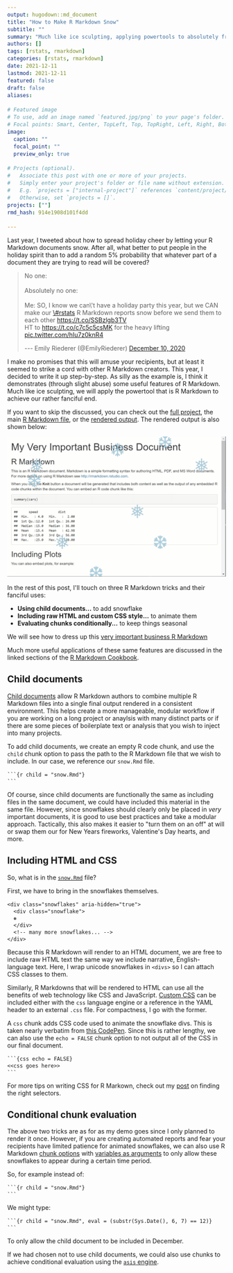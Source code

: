 ```yaml
---
output: hugodown::md_document
title: "How to Make R Markdown Snow"
subtitle: ""
summary: "Much like ice sculpting, applying powertools to absolutely frivolous pursuits"
authors: []
tags: [rstats, rmarkdown]
categories: [rstats, rmarkdown]
date: 2021-12-11
lastmod: 2021-12-11
featured: false
draft: false
aliases:

# Featured image
# To use, add an image named `featured.jpg/png` to your page's folder.
# Focal points: Smart, Center, TopLeft, Top, TopRight, Left, Right, BottomLeft, Bottom, BottomRight.
image:
  caption: ""
  focal_point: ""
  preview_only: true

# Projects (optional).
#   Associate this post with one or more of your projects.
#   Simply enter your project's folder or file name without extension.
#   E.g. `projects = ["internal-project"]` references `content/project/deep-learning/index.md`.
#   Otherwise, set `projects = []`.
projects: [""]
rmd_hash: 914e1908d101f4dd

---
```


Last year, I tweeted about how to spread holiday cheer by letting your R Markdown documents snow. After all, what better to put people in the holiday spirit than to add a random 5% probability that whatever part of a document they are trying to read will be covered?

<blockquote class="twitter-tweet">
<p lang="en" dir="ltr">
No one:<br><br>Absolutely no one:<br><br>Me: SO, I know we can\'t have a holiday party this year, but we CAN make our <a href="https://twitter.com/hashtag/rstats?src=hash&amp;ref_src=twsrc%5Etfw">\#rstats</a> R Markdown reports snow before we send them to each other <a href="https://t.co/SSBzlgb3TV">https://t.co/SSBzlgb3TV</a><br>HT to <a href="https://t.co/c7c5c5csMK">https://t.co/c7c5c5csMK</a> for the heavy lifting <a href="https://t.co/hIu7z0knR4">pic.twitter.com/hIu7z0knR4</a>
</p>
--- Emily Riederer (@EmilyRiederer) <a href="https://twitter.com/EmilyRiederer/status/1337178684868980738?ref_src=twsrc%5Etfw">December 10, 2020</a>
</blockquote>
<script async src="https://platform.twitter.com/widgets.js" charset="utf-8"></script>

I make no promises that this will amuse your recipients, but at least it seemed to strike a cord with other R Markdown creators. This year, I decided to write it up step-by-step. As silly as the example is, I think it demonstrates (through slight abuse) some useful features of R Markdown. Much like ice sculpting, we will apply the powertool that is R Markdown to achieve our rather fanciful end.

If you want to skip the discussed, you can check out the [full project](https://github.com/emilyriederer/demo-rmd-snow), the main [R Markdown file](https://github.com/emilyriederer/demo-rmd-snow/blob/main/index.html), or the [rendered output](https://emilyriederer.github.io/demo-rmd-snow/). The rendered output is also shown below:

![](featured.gif)

In the rest of this post, I'll touch on three R Markdown tricks and their fanciful uses:

-   **Using child documents...** to add snowflake
-   **Including raw HTML and custom CSS style...** to animate them
-   **Evaluating chunks conditionally...** to keep things seasonal

We will see how to dress up this [very important business R Markdown](https://github.com/emilyriederer/demo-rmd-snow/blob/main/index.Rmd)

Much more useful applications of these same features are discussed in the linked sections of the [R Markdown Cookbook](https://bookdown.org/yihui/rmarkdown-cookbook/).

Child documents
---------------

[Child documents](https://bookdown.org/yihui/rmarkdown-cookbook/child-document.html) allow R Markdown authors to combine multiple R Markdown files into a single final output rendered in a consistent environment. This helps create a more manageable, modular workflow if you are working on a long project or anaylsis with many distinct parts or if there are some pieces of boilerplate text or analysis that you wish to inject into many projects.

To add child documents, we create an empty R code chunk, and use the `child` chunk option to pass the path to the R Markdown file that we wish to include. In our case, we reference our `snow.Rmd` file.

    ```{r child = "snow.Rmd"}
    ```

Of course, since child documents are functionally the same as including files in the same document, we could have included this material in the same file. However, since snowflakes should clearly only be placed in *very* important documents, it is good to use best practices and take a modular approach. Tactically, this also makes it easier to "turn them on an off" at will or swap them our for New Years fireworks, Valentine's Day hearts, and more.

Including HTML and CSS
----------------------

So, what is in the [`snow.Rmd`](https://github.com/emilyriederer/demo-rmd-snow/blob/main/snow.Rmd) file?

First, we have to bring in the snowflakes themselves.

    <div class="snowflakes" aria-hidden="true">
      <div class="snowflake">
      ❅
      </div>
      <!-- many more snowflakes... -->
    </div>

Because this R Markdown will render to an HTML document, we are free to include raw HTML text the same way we include narrative, English-language text. Here, I wrap unicode snowflakes in `<divs>` so I can attach CSS classes to them.

Similarly, R Markdowns that will be rendered to HTML can use all the benefits of web technology like CSS and JavaScript. [Custom CSS](https://bookdown.org/yihui/rmarkdown-cookbook/html-css.html) can be included either with the `css` language engine or a reference in the YAML header to an external `.css` file. For compactness, I go with the former.

A `css` chunk adds CSS code used to animate the snowflake divs. This is taken nearly verbatim from [this CodePen](https://codepen.io/codeconvey/pen/xRzQay). Since this is rather lengthy, we can also use the `echo = FALSE` chunk option to not output all of the CSS in our final document.

    ```{css echo = FALSE}
    <<css goes here>>
    ```

For more tips on writing CSS for R Markown, check out my [post](https://deploy-preview-38--emilyriederer.netlify.app/post/rmarkdown-css-tips/) on finding the right selectors.

Conditional chunk evaluation
----------------------------

The above two tricks are as for as my demo goes since I only planned to render it once. However, if you are creating automated reports and fear your recipients have limited patience for animated snowflakes, we can also use R Markdown [chunk options](https://yihui.org/knitr/options/) with [variables as arguments](https://bookdown.org/yihui/rmarkdown-cookbook/chunk-variable.html) to only allow these snowflakes to appear during a certain time period.

So, for example instead of:

    ```{r child = "snow.Rmd"}
    ```

We might type:

    ```{r child = "snow.Rmd", eval = (substr(Sys.Date(), 6, 7) == 12)}
    ```

To only allow the child document to be included in December.

If we had chosen not to use child documents, we could also use chunks to achieve conditional evaluation using the [`asis` engine](https://bookdown.org/yihui/rmarkdown-cookbook/eng-asis.html).


